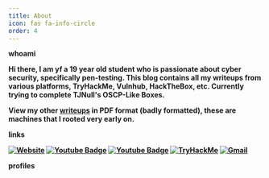 ```yaml
---
title: About
icon: fas fa-info-circle
order: 4
---
```



<b>whoami<b>

Hi there, I am yf a 19 year old student who is passionate about cyber security, specifically pen-testing. This blog contains all my writeups from various platforms, TryHackMe, Vulnhub, HackTheBox, etc. 
Currently trying to complete TJNull's OSCP-Like Boxes.
 
View my other <a href="https://github.com/yufongg/writeups">writeups</a> in PDF format (badly formatted), these are machines that I rooted very early on.

<b>links<b>

<a href="https://yufongg.github.io" rel="nofollow"><img src="https://camo.githubusercontent.com/9b9ad66202fd8c1133c54ef2c3d20aa0f9864d50ecaa05a55897212203a63f29/68747470733a2f2f696d672e736869656c64732e696f2f62616467652f2d47697448756225323050616765732d3232323232323f6c6f676f3d4769744875622532305061676573" alt="Website" data-canonical-src="https://img.shields.io/badge/-GitHub%20Pages-222222?logo=GitHub%20Pages" style="max-width: 100%;"></a>
<a href="https://www.youtube.com/user/MegaPwnYa/videos" rel="nofollow"><img src="https://camo.githubusercontent.com/69f868809130996cc987f1386781f32ce1808f3bbad07a9be295a435ef79d12b/68747470733a2f2f696d672e736869656c64732e696f2f62616467652f2d596f75747562652d6461726b7265643f7374796c653d666c61742d737175617265266c6f676f3d796f7574756265266c6f676f436f6c6f723d7768697465266c696e6b3d68747470733a2f2f7777772e796f75747562652e636f6d2f757365722f4d65676150776e59612f766964656f73" alt="Youtube Badge" data-canonical-src="https://img.shields.io/badge/-Youtube-darkred?style=flat-square&amp;logo=youtube&amp;logoColor=white&amp;link=https://www.youtube.com/user/MegaPwnYa/videos" style="max-width: 100%;"></a>
<a href="https://app.hackthebox.com/users/834331" rel="nofollow"><img src="https://camo.githubusercontent.com/22793f12fb2e2c2221b70378754f8a60d209fafbd9660e4488ed4a93b4f77393/68747470733a2f2f696d672e736869656c64732e696f2f62616467652f2d4861636b546865426f782d626c61636b3f7374796c653d666c61742d737175617265266c6f676f3d6861636b746865626f78266c6f676f436f6c6f723d7768697465266c696e6b3d68747470733a2f2f6170702e6861636b746865626f782e636f6d2f75736572732f383334333331" alt="Youtube Badge" data-canonical-src="https://img.shields.io/badge/-HackTheBox-black?style=flat-square&amp;logo=hackthebox&amp;logoColor=white&amp;link=https://app.hackthebox.com/users/834331" style="max-width: 100%;"></a>
<a href="https://tryhackme.com/p/kyluc" rel="nofollow"><img src="https://camo.githubusercontent.com/ecc774294fea437fc4f918396e774470d08522488e0a5ff0fd7c72cc2738f784/68747470733a2f2f696d672e736869656c64732e696f2f62616467652f2d5472794861636b4d652d3231324334323f6c6f676f3d5472794861636b4d65" alt="TryHackMe" data-canonical-src="https://img.shields.io/badge/-TryHackMe-212C42?logo=TryHackMe" style="max-width: 100%;"></a>
<a href="mailto:yufongggg@gmail.com"><img src="https://camo.githubusercontent.com/b1ac5027d7820abfd6ccaad12b2bda39f826afe78fef5247b1be178c046801be/68747470733a2f2f696d672e736869656c64732e696f2f62616467652f2d476d61696c2d626c61636b3f7374796c653d666c61742d737175617265266c6f676f3d6861636b746865626f78266c6f676f436f6c6f723d7768697465266c696e6b3d68747470733a2f2f6170702e6861636b746865626f782e636f6d2f75736572732f383334333331" alt="Gmail" data-canonical-src="https://img.shields.io/badge/-Gmail-black?style=flat-square&amp;logo=hackthebox&amp;logoColor=white&amp;link=https://app.hackthebox.com/users/834331" style="max-width: 100%;"></a>
<style>

#test {
  float: left;
  position: relative;
  top: 5px;
}

#test1 {
    float: left;
}


</style>


<b>profiles<b>


<div class="row">
    <div id="test1">
        <script src="https://tryhackme.com/badge/663816"></script>
    </div>
    <div id="test">
       <script src="https://www.hackthebox.eu/badge/834331"></script>
    </div>
</div>


